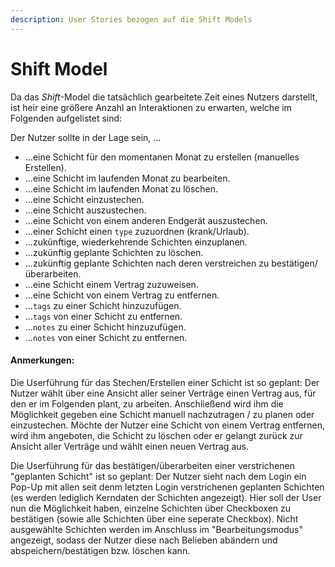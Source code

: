 ```yaml
---
description: User Stories bezogen auf die Shift Models
---
```


# Shift Model

Da das *Shift*-Model die tatsächlich gearbeitete Zeit eines Nutzers darstellt, ist heir eine größere Anzahl an Interaktionen
zu erwarten, welche im Folgenden aufgelistet sind:

Der Nutzer sollte in der Lage sein, ...

* ...eine Schicht für den momentanen Monat zu erstellen (manuelles Erstellen).
* ...eine Schicht im laufenden Monat zu bearbeiten.
* ...eine Schicht im laufenden Monat zu löschen.
* ...eine Schicht einzustechen.
* ...eine Schicht auszustechen.
* ...eine Schicht von einem anderen Endgerät auszustechen.
* ...einer Schicht einen `type` zuzuordnen (krank/Urlaub).
* ...zukünftige, wiederkehrende Schichten einzuplanen.
* ...zukünftig geplante Schichten zu löschen.
* ...zukünftig geplante Schichten nach deren verstreichen zu bestätigen/überarbeiten.
* ...eine Schicht einem Vertrag zuzuweisen.
* ...eine Schicht von einem Vertrag zu entfernen.
* ...`tags` zu einer Schicht hinzuzufügen.
* ...`tags` von einer Schicht zu entfernen.
* ...`notes` zu einer Schicht hinzuzufügen.
* ...`notes` von einer Schicht zu entfernen.


#### Anmerkungen:

Die Userführung für das Stechen/Erstellen einer Schicht ist so geplant: 
Der Nutzer wählt über eine Ansicht aller seiner Verträge einen Vertrag aus, für den er im Folgenden plant, zu arbeiten. Anschließend wird ihm die Möglichkeit gegeben eine Schicht manuell nachzutragen / zu planen oder einzustechen. Möchte der Nutzer eine Schicht von einem Vertrag entfernen, wird ihm angeboten, die Schicht zu löschen oder er gelangt zurück zur Ansicht aller Verträge und wählt einen neuen Vertrag aus.

Die Userführung für das bestätigen/überarbeiten einer verstrichenen "geplanten Schicht" ist so geplant:
Der Nutzer sieht nach dem Login ein Pop-Up mit allen seit denm letzten Login verstrichenen geplanten Schichten (es werden lediglich Kerndaten der Schichten angezeigt). Hier soll der User nun die Möglichkeit haben, einzelne Schichten über Checkboxen zu bestätigen (sowie alle Schichten über eine seperate Checkbox). Nicht ausgewählte Schichten werden im Anschluss im "Bearbeitungsmodus" angezeigt, sodass der Nutzer diese nach Belieben abändern und abspeichern/bestätigen bzw. löschen kann.
